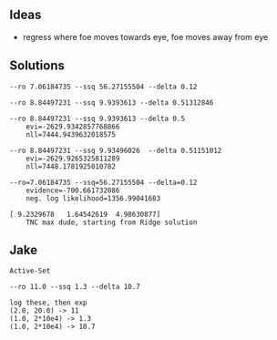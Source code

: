 ## Ideas

* regress where foe moves towards eye, foe moves away from eye

## Solutions

```
--ro 7.06184735 --ssq 56.27155504 --delta 0.12

--ro 8.84497231 --ssq 9.9393613 --delta 0.51312846

--ro 8.84497231 --ssq 9.9393613 --delta 0.5
    evi=-2629.9342857768866
    nll=7444.9439632018575

--ro 8.84497231 --ssq 9.93496026  --delta 0.51151012
    evi=-2629.9265325811289
    nll=7448.1781925010782

--ro=7.06184735 --ssq=56.27155504 --delta=0.12
    evidence=-700.661732086
    neg. log likelihood=1356.99041683

[ 9.2329678   1.64542619  4.98630877]
    TNC max dude, starting from Ridge solution

```

## Jake

```
Active-Set

--ro 11.0 --ssq 1.3 --delta 10.7

log these, then exp
(2.0, 20.0) -> 11
(1.0, 2*10e4) -> 1.3
(1.0, 2*10e4) -> 10.7
```
